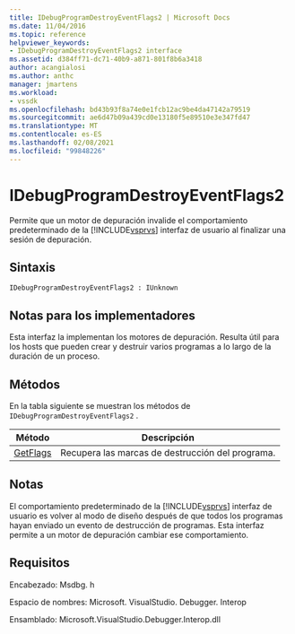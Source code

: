 ```yaml
---
title: IDebugProgramDestroyEventFlags2 | Microsoft Docs
ms.date: 11/04/2016
ms.topic: reference
helpviewer_keywords:
- IDebugProgramDestroyEventFlags2 interface
ms.assetid: d384ff71-dc71-40b9-a871-801f8b6a3418
author: acangialosi
ms.author: anthc
manager: jmartens
ms.workload:
- vssdk
ms.openlocfilehash: bd43b93f8a74e0e1fcb12ac9be4da47142a79519
ms.sourcegitcommit: ae6d47b09a439cd0e13180f5e89510e3e347fd47
ms.translationtype: MT
ms.contentlocale: es-ES
ms.lasthandoff: 02/08/2021
ms.locfileid: "99848226"
---
```

# <a name="idebugprogramdestroyeventflags2"></a>IDebugProgramDestroyEventFlags2
Permite que un motor de depuración invalide el comportamiento predeterminado de la [!INCLUDE[vsprvs](../../../code-quality/includes/vsprvs_md.md)] interfaz de usuario al finalizar una sesión de depuración.

## <a name="syntax"></a>Sintaxis

```
IDebugProgramDestroyEventFlags2 : IUnknown
```

## <a name="notes-for-implementers"></a>Notas para los implementadores
 Esta interfaz la implementan los motores de depuración. Resulta útil para los hosts que pueden crear y destruir varios programas a lo largo de la duración de un proceso.

## <a name="methods"></a>Métodos
 En la tabla siguiente se muestran los métodos de `IDebugProgramDestroyEventFlags2` .

|Método|Descripción|
|------------|-----------------|
|[GetFlags](../../../extensibility/debugger/reference/idebugprogramdestroyeventflags2-getflags.md)|Recupera las marcas de destrucción del programa.|

## <a name="remarks"></a>Notas
 El comportamiento predeterminado de la [!INCLUDE[vsprvs](../../../code-quality/includes/vsprvs_md.md)] interfaz de usuario es volver al modo de diseño después de que todos los programas hayan enviado un evento de destrucción de programas. Esta interfaz permite a un motor de depuración cambiar ese comportamiento.

## <a name="requirements"></a>Requisitos
 Encabezado: Msdbg. h

 Espacio de nombres: Microsoft. VisualStudio. Debugger. Interop

 Ensamblado: Microsoft.VisualStudio.Debugger.Interop.dll
